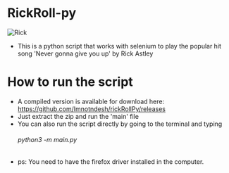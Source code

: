 # RickRoll-py
![Rick](https://media.giphy.com/media/v1.Y2lkPTc5MGI3NjExenVtcHQyZWxhdmRraHVzZXBvcDg3dm11Z3BxaDl0bm5keGl3dnZkeCZlcD12MV9pbnRlcm5hbF9naWZfYnlfaWQmY3Q9Zw/Vuw9m5wXviFIQ/giphy.gif)
- This is a python script that works with selenium to play the popular hit song 'Never gonna give you up' by Rick Astley

# How to run the script
- A compiled version is available for download here: https://github.com/Imnotndesh/rickRollPy/releases
- Just extract the zip and run the 'main' file
- You can also run the script directly by going to the terminal and typing
  ###### python3 -m main.py
- ps: You need to have the firefox driver installed in the computer.

